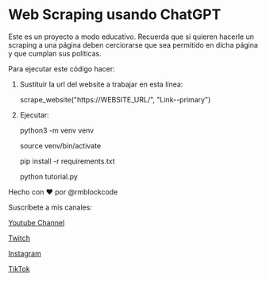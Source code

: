 # Web Scraping usando ChatGPT

Este es un proyecto a modo educativo. Recuerda que si quieren hacerle un scraping a una página deben cerciorarse que sea permitido en dicha página y que cumplan sus políticas.

Para ejecutar este código hacer:

1. Sustituir la url del website a trabajar en esta línea: 

    scrape_website("https://WEBSITE_URL/", "Link--primary")

2. Ejecutar:

    python3 -m venv venv

    source venv/bin/activate

    pip install -r requirements.txt

    python tutorial.py

Hecho con ❤️ por @rmblockcode

Suscríbete a mis canales: 

[Youtube Channel](https://youtube.com/@rmblockcode)

[Twitch](https://www.twitch.tv/rmblockcode)

[Instagram](https://www.instagram.com/rmblockcode/)

[TikTok](https://www.tiktok.com/@rmblockcode)
